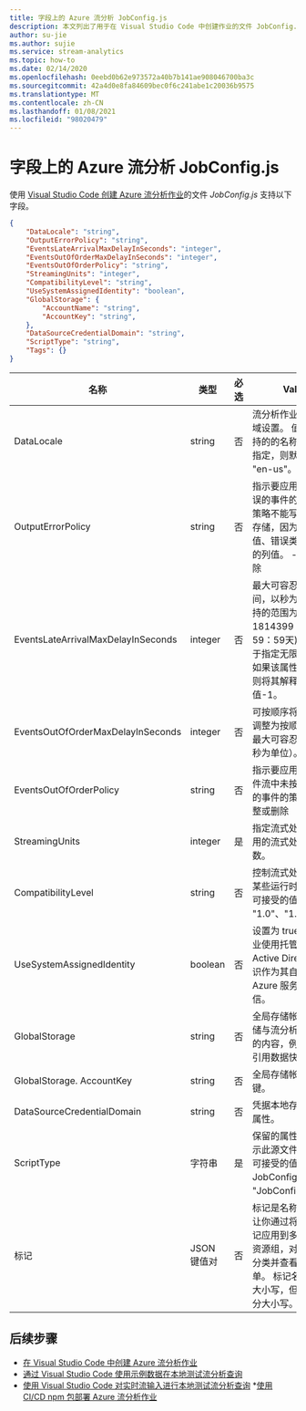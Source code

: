 ```yaml
---
title: 字段上的 Azure 流分析 JobConfig.js
description: 本文列出了用于在 Visual Studio Code 中创建作业的文件 JobConfig.js的 Azure 流分析的支持字段。
author: su-jie
ms.author: sujie
ms.service: stream-analytics
ms.topic: how-to
ms.date: 02/14/2020
ms.openlocfilehash: 0eebd0b62e973572a40b7b141ae908046700ba3c
ms.sourcegitcommit: 42a4d0e8fa84609bec0f6c241abe1c20036b9575
ms.translationtype: MT
ms.contentlocale: zh-CN
ms.lasthandoff: 01/08/2021
ms.locfileid: "98020479"
---
```

# <a name="azure-stream-analytics-jobconfigjson-fields"></a>字段上的 Azure 流分析 JobConfig.js

使用 [Visual Studio Code 创建 Azure 流分析作业](quick-create-visual-studio-code.md)的文件 *JobConfig.js* 支持以下字段。

```json
{
    "DataLocale": "string",
    "OutputErrorPolicy": "string",
    "EventsLateArrivalMaxDelayInSeconds": "integer",
    "EventsOutOfOrderMaxDelayInSeconds": "integer",
    "EventsOutOfOrderPolicy": "string",
    "StreamingUnits": "integer",
    "CompatibilityLevel": "string",
    "UseSystemAssignedIdentity": "boolean",
    "GlobalStorage": {
        "AccountName": "string",
        "AccountKey": "string",
    },
    "DataSourceCredentialDomain": "string",
    "ScriptType": "string",
    "Tags": {}
}
```

|名称|类型|必选|Value|
|----|----|--------|-----|
|DataLocale|string|否|流分析作业的数据区域设置。 值应为受支持的的名称。 如果未指定，则默认为 "en-us"。|
|OutputErrorPolicy|string|否|指示要应用于出现错误的事件的策略，该策略不能写入到外部存储，因为 (缺少列值、错误类型或大小) 的列值。 -停止或删除|
|EventsLateArrivalMaxDelayInSeconds|integer|否|最大可容忍延迟时间，以秒为单位。 支持的范围为-1 到 1814399 (20.23：59：59天) ，-1 用于指定无限期等待。 如果该属性不存在，则将其解释为具有值-1。|
|EventsOutOfOrderMaxDelayInSeconds|integer|否|可按顺序将有序事件调整为按顺序返回的最大可容忍延迟（以秒为单位）。|
|EventsOutOfOrderPolicy|string|否|指示要应用于输入事件流中未按顺序到达的事件的策略。 -调整或删除|
|StreamingUnits|integer|是|指定流式处理作业使用的流式处理单位数。|
|CompatibilityLevel|string|否|控制流式处理作业的某些运行时行为。 -可接受的值为 "1.0"、"1.1"、"1.2"|
|UseSystemAssignedIdentity|boolean|否|设置为 true 可使此作业使用托管 Azure Active Directory 标识作为其自身与其他 Azure 服务进行通信。|
|GlobalStorage|string|否|全局存储帐户用于存储与流分析作业相关的内容，例如 SQL 引用数据快照。|
|GlobalStorage. AccountKey|string|否|全局存储帐户的相应键。|
|DataSourceCredentialDomain|string|否|凭据本地存储的保留属性。|
|ScriptType|字符串|是|保留的属性，用于指示此源文件的类型。 可接受的值为 JobConfig.js上的 "JobConfig"。|
|标记|JSON 键值对|否|标记是名称/值对，可让你通过将相同的标记应用到多个资源和资源组，对资源进行分类并查看合并的账单。 标记名称不区分大小写，但标记值区分大小写。|

## <a name="next-steps"></a>后续步骤

* [在 Visual Studio Code 中创建 Azure 流分析作业](quick-create-visual-studio-code.md)
* [通过 Visual Studio Code 使用示例数据在本地测试流分析查询](visual-studio-code-local-run.md)
* [使用 Visual Studio Code 对实时流输入进行本地测试流分析查询](visual-studio-code-local-run-live-input.md) 
*[使用 CI/CD npm 包部署 Azure 流分析作业](./cicd-overview.md)